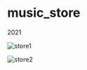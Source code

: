 # music_store

2021

![store1](https://user-images.githubusercontent.com/44220596/104266225-2f0b1000-54b5-11eb-966e-fdbdcff75c6e.PNG)

![store2](https://user-images.githubusercontent.com/44220596/104266284-5235bf80-54b5-11eb-834c-96b21d4d2615.PNG)
